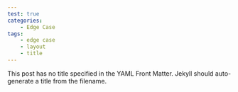 ```yaml
---
test: true
categories:
    - Edge Case
tags:
    - edge case
    - layout
    - title
---
```


This post has no title specified in the YAML Front Matter. Jekyll should
auto-generate a title from the filename.
